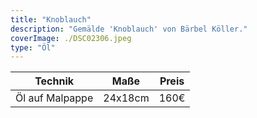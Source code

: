 ```yaml
---
title: "Knoblauch"
description: "Gemälde 'Knoblauch' von Bärbel Köller."
coverImage: ./DSC02306.jpeg
type: "Öl"
---
```


| Technik                     | Maße      | Preis |
|-----------------------------|-----------|-------|
| Öl auf Malpappe             | 24x18cm   | 160€  |
